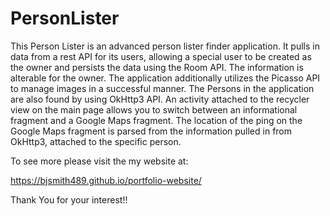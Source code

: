 # PersonLister

This Person Lister is an advanced person lister finder application. It pulls in data from a rest API for its users, allowing a special user to be created as the owner and persists the data using the Room API. The information is alterable for the owner. The application additionally utilizes the Picasso API to manage images in a successful manner. The Persons in the application are also found by using OkHttp3 API. An activity attached to the recycler view on the main page allows you to switch between an informational fragment and a Google Maps fragment. The location of the ping on the Google Maps fragment is parsed from the information pulled in from OkHttp3, attached to the specific person. 

To see more please visit the my website at:

https://bjsmith489.github.io/portfolio-website/

Thank You for your interest!!
